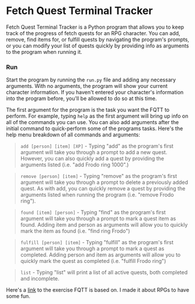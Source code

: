 # Fetch Quest Terminal Tracker

Fetch Quest Terminal Tracker is a Python program that allows you to keep track of the progress of fetch quests for an RPG character. You can add, remove, find items for, or fulfill quests by navigating the program's prompts, or you can modify your list of quests quickly by providing info as arguments to the program when running it.

### Run

Start the program by running the `run.py` file and adding any necessary arguments. With no arguments, the program will show your current character information. If you haven't entered your character's information into the program before, you'll be allowed to do so at this time.

The first argument for the program is the task you want the FQTT to perform. For example, typing `help` as the first argument will bring up info on all of the commands you can use. You can also add arguments after the initial command to quick-perform some of the programs tasks. Here's the help menu breakdown of all commands and arguments:

> `add [person] [item] [XP]` - Typing "add" as the program's first argument will take you through a prompt to add a new quest. However, you can also quickly add a quest by providing the arguments listed (i.e. "add Frodo ring 1000".)

> `remove [person] [item]` - Typing "remove" as the program's first argument will take you through a prompt to delete a previously added quest. As with add, you can quickly remove a quest by providing the arguments listed when running the program (i.e. "remove Frodo ring").

> `found [item] [person]` - Typing "find" as the program's first argument will take you through a prompt to mark a quest item as found. Adding item and person as arguments will allow you to quickly mark the item as found (i.e. "find ring Frodo")

> `fulfill [person] [item]` - Typing "fulfill" as the program's first argument will take you through a prompt to mark a quest as completed. Adding person and item as arguments will allow you to quickly mark the quest as completed (i.e. "fulfill Frodo ring")

> `list` - Typing "list" will print a list of all active quests, both completed and incomplete.


Here's a [link](https://github.com/nashville-software-school/python-milestones/blob/master/02-command-line-applications/exercises/CLI_BAG_OF_LOOT.md) to the exercise FQTT is based on. I made it about RPGs to have some fun.
